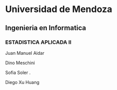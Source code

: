 # Universidad de Mendoza
## Ingenieria en Informatica  
### ESTADISTICA APLICADA II

Juan Manuel Aidar

Dino Meschini

Sofia Soler .

Diego Xu Huang
